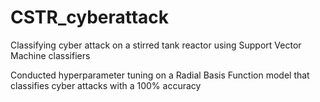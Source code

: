 # CSTR_cyberattack

Classifying cyber attack on a stirred tank reactor using Support Vector Machine classifiers

Conducted hyperparameter tuning on a Radial Basis Function model that classifies cyber attacks with a 100% accuracy
